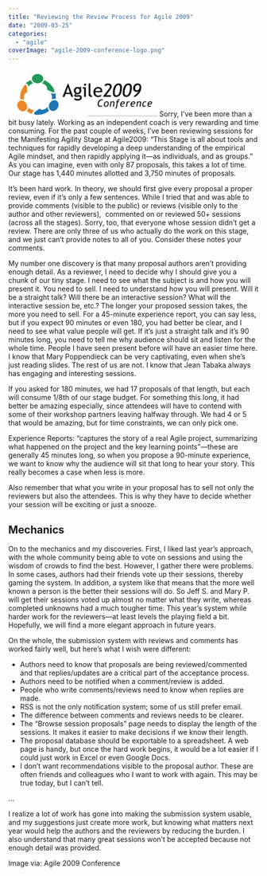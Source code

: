```yaml
---
title: "Reviewing the Review Process for Agile 2009"
date: "2009-03-25"
categories: 
  - "agile"
coverImage: "agile-2009-conference-logo.png"
---
```


![](images/agile-2009-conference-logo.png) Sorry, I’ve been more than a bit busy lately. Working as an independent coach is very rewarding and time consuming. For the past couple of weeks, I’ve been reviewing sessions for the Manifesting Agility Stage at Agile2009: “This Stage is all about tools and techniques for rapidly developing a deep understanding of the empirical Agile mindset, and then rapidly applying it—as individuals, and as groups.” As you can imagine, even with only 87 proposals, this takes a lot of time. Our stage has 1,440 minutes allotted and 3,750 minutes of proposals.

It’s been hard work. In theory, we should first give every proposal a proper review, even if it’s only a few sentences. While I tried that and was able to provide comments (visible to the public) or reviews (visible only to the author and other reviewers),  commented on or reviewed 50+ sessions (across all the stages). Sorry, too, that everyone whose session didn’t get a review. There are only three of us who actually do the work on this stage, and we just can’t provide notes to all of you. Consider these notes your comments.

My number one discovery is that many proposal authors aren’t providing enough detail. As a reviewer, I need to decide why I should give you a chunk of our tiny stage. I need to see what the subject is and how you will present it. You need to sell. I need to understand how you will present. Will it be a straight talk? Will there be an interactive session? What will the interactive session be, etc.? The longer your proposed session takes, the more you need to sell. For a 45-minute experience report, you can say less, but if you expect 90 minutes or even 180, you had better be clear, and I need to see what value people will get. If it’s just a straight talk and it’s 90 minutes long, you need to tell me why audience should sit and listen for the whole time. People I have seen present before will have an easier time here. I know that Mary Poppendieck can be very captivating, even when she’s just reading slides. The rest of us are not. I know that Jean Tabaka always has engaging and interesting sessions.

If you asked for 180 minutes, we had 17 proposals of that length, but each will consume 1/8th of our stage budget. For something this long, it had better be amazing especially, since attendees will have to contend with some of their workshop partners leaving halfway through. We had 4 or 5 that would be amazing, but for time constraints, we can only pick one.

Experience Reports: “captures the story of a real Agile project, summarizing what happened on the project and the key learning points”—these are generally 45 minutes long, so when you propose a 90-minute experience, we want to know why the audience will sit that long to hear your story. This really becomes a case when less is more.

Also remember that what you write in your proposal has to sell not only the reviewers but also the attendees. This is why they have to decide whether your session will be exciting or just a snooze.

## Mechanics

On to the mechanics and my discoveries. First, I liked last year’s approach, with the whole community being able to vote on sessions and using the wisdom of crowds to find the best. However, I gather there were problems. In some cases, authors had their friends vote up their sessions, thereby gaming the system. In addition, a system like that means that the more well known a person is the better their sessions will do. So Jeff S. and Mary P. will get their sessions voted up almost no matter what they write, whereas completed unknowns had a much tougher time. This year’s system while harder work for the reviewers—at least levels the playing field a bit. Hopefully, we will find a more elegant approach in future years.

On the whole, the submission system with reviews and comments has worked fairly well, but here’s what I wish were different:

- Authors need to know that proposals are being reviewed/commented and that replies/updates are a critical part of the acceptance process.
- Authors need to be notified when a comment/review is added.
- People who write comments/reviews need to know when replies are made.
- RSS is not the only notification system; some of us still prefer email.
- The difference between comments and reviews needs to be clearer.
- The “Browse session proposals” page needs to display the length of the sessions. It makes it easier to make decisions if we know their length.
- The proposal database should be exportable to a spreadsheet. A web page is handy, but once the hard work begins, it would be a lot easier if I could just work in Excel or even Google Docs.
- I don’t want recommendations visible to the proposal author. These are often friends and colleagues who I want to work with again. This may be true today, but I can’t tell.

…

I realize a lot of work has gone into making the submission system usable, and my suggestions just create more work, but knowing what matters next year would help the authors and the reviewers by reducing the burden. I also understand that many great sessions won’t be accepted because not enough detail was provided.

Image via: Agile 2009 Conference

